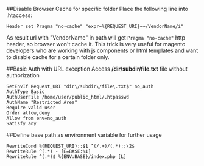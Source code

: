 ##Disable Browser Cache for specific folder
Place the following line into .htaccess:

    Header set Pragma "no-cache" "expr=%{REQUEST_URI}=~/VendorName/i"

As result url with "VendorName" in path will get `Pragma "no-cache"` http header, so browser won't cache it.
This trick is very useful for magento developers who are working with js components or html templates and want to disable cache for a certain folder only.  

##Basic Auth with URL exception
Access **/dir/subdir/file.txt** file without authorization
    
    SetEnvIf Request_URI "dir\/subdir\/file\.txt$" no_auth
    AuthType Basic
    AuthUserFile /home/user/public_html/.htpasswd
    AuthName "Restricted Area"
    Require valid-user
    Order allow,deny
    Allow from env=no_auth
    Satisfy any

##Define base path as environment variable for further usage

    RewriteCond %{REQUEST_URI}::$1 ^(/.+)/(.*)::\2$
    RewriteRule ^(.*) - [E=BASE:%1]
    RewriteRule ^(.*)$ %{ENV:BASE}/index.php [L]